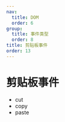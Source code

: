 ```yaml
---
nav:
  title: DOM
  order: 6
group:
  title: 事件类型
  order: 8
title: 剪贴板事件
order: 13
---
```


# 剪贴板事件

- cut
- copy
- paste
